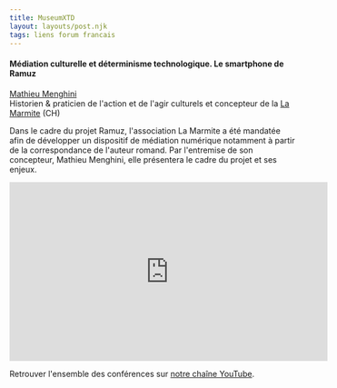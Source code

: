 ```yaml
---
title: MuseumXTD  
layout: layouts/post.njk
tags: liens forum francais
---
```

#### Médiation culturelle et déterminisme technologique. Le smartphone de Ramuz

[Mathieu Menghini](https://www.linkedin.com/in/mathieu-menghini-741803155/)  
Historien & praticien de l'action et de l'agir culturels et concepteur de la [La Marmite](https://lamarmite.org/) (CH)  

Dans le cadre du projet Ramuz, l'association La Marmite a été mandatée afin de développer un dispositif de médiation numérique notamment à partir de la correspondance de l'auteur romand. Par l'entremise de son concepteur, Mathieu Menghini, elle présentera le cadre du projet et ses enjeux.  

<iframe width="560" height="315" src="https://www.youtube.com/embed/bIuSxeTskcI" title="YouTube video player" frameborder="0" allow="accelerometer; autoplay; clipboard-write; encrypted-media; gyroscope; picture-in-picture" allowfullscreen></iframe>

Retrouver l'ensemble des conférences sur [notre chaîne YouTube](https://www.youtube.com/channel/UCTZJM5WsXDkH8QgMdACUNyw).  
